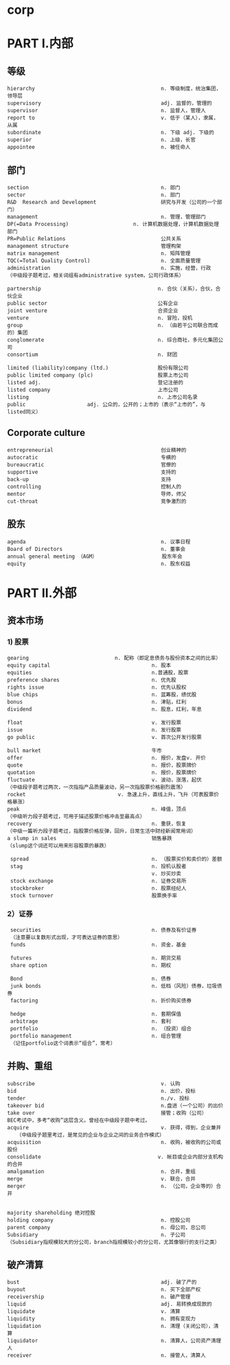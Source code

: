 # corp
# PART I.内部
## 等级
    hierarchy                                         n. 等级制度，统治集团，领导层 
    supervisory                                       adj. 监督的，管理的
    supervisor                                        n. 监督人，管理人
    report to                                         v. 低于（某人），隶属，从属
    subordinate                                       n. 下级 adj. 下级的
    superior                                          n. 上级，长官
    appointee                                         n. 被任命人

## 部门
    section                                           n. 部门
    sector                                            n. 部门
    R&D  Research and Development                     研究与开发（公司的一个部门）
    management                                        n. 管理，管理部门
    DP(=Data Processing)                     n. 计算机数据处理，计算机数据处理部门
    PR=Public Relations                               公共关系 
    management structure                              管理构架
    matrix management                                 n. 矩阵管理 
    TQC(=Total Quality Control)                       n. 全面质量管理 
    administration                                    n. 实施，经营，行政
    （中级段子题考过，相关词组有administrative system，公司行政体系）

    partnership                                      n. 合伙（关系），合伙，合伙企业
    public sector                                    公有企业
    joint venture                                    合资企业
    venture                                          n. 冒险，投机
    group                                            n. （由若干公司联合而成的）集团
    conglomerate                                     n. 综合商社，多元化集团公司
    consortium                                       n. 财团

    limited (liability)company (ltd.)                股份有限公司 
    public limited company (plc)                     股票上市公司
    listed adj.                                      登记注册的 
    listed company                                   上市公司
    listing                                          n. 上市公司名录 
    public                    adj. 公众的，公开的；上市的（表示“上市的”，与listed同义）

## Corporate culture  
    entrepreneurial                                   创业精神的 
    autocratic                                        专横的 
    bureaucratic                                      官僚的 
    supportive                                        支持的 
    back-up                                           支持  
    controlling                                       控制人的 
    mentor                                            导师，师父 
    cut-throat                                        竞争激烈的 

## 股东
    agenda                                            n. 议事日程
    Board of Directors                                n. 董事会
    annual general meeting （AGM）                     股东年会
    equity                                            n. 股东权益


# PART II.外部
## 资本市场
### 1) 股票
    gearing                            n. 配称（即定息债务与股份资本之间的比率）
    equity capital                                 n. 股本
    equities                                       n.普通股，股票
    preference shares                              n. 优先股
    rights issue                                   n. 优先认股权
    blue chips                                     n. 蓝筹股，绩优股
    bonus                                          n. 津贴，红利 
    dividend                                       n. 股息，红利，年息

    float                                          v. 发行股票
    issue                                          n. 发行股票
    go public                                      v. 首次公开发行股票

    bull market                                    牛市 
    offer                                          n. 报价，发盘v. 开价
    quote                                          n. 报价，股票牌价
    quotation                                      n. 报价，股票牌价
    fluctuate                                      v. 波动，涨落，起伏
    （中级段子题考过两次，一次指指产品质量波动，另一次指股票价格剧烈震荡）
    rocket                              v. 急速上升，直线上升，飞升（可表股票价格暴涨）
    peak                                           n. 峰值，顶点 
    （中级听力段子题考过，可用于描述股票价格冲击至最高点）
    recovery                                       n. 重获，恢复
    （中级一篇听力段子题考过，指股票价格反弹，回升，日常生活中财经新闻常用词）
    a slump in sales                               销售暴跌
    （slump这个词还可以用来形容股票的暴跌）

     spread                                        n. （股票买价和卖价的）差额
     stag                                          n. 投机认股者 
                                                   v. 炒买炒卖
     stock exchange                                n. 证券交易所
     stockbroker                                   n. 股票经纪人
     stock turnover                                股票换手率 

### 2）证券
     securities                                    n. 债券及有价证券
     （注意要以复数形式出现，才可表达证券的意思）
     funds                                         n. 资金，基金
     
     futures                                       n. 期货交易
     share option                                  n. 期权

     Bond                                          n. 债券
     junk bonds                                    n. 低档（风险）债券，垃圾债券
     factoring                                     n. 折价购买债券
 
     hedge                                         n. 套期保值
     arbitrage                                     n. 套利 
     portfolio                                     n. （投资）组合
     portfolio management                          n. 组合管理
     （记住portfolio这个词表示“组合”，常考）

## 并购、重组
    subscribe                                         v. 认购
    bid                                               n. 出价，投标
    tender                                            n./v. 投标
    takeover bid                                      n.盘进（一个公司）的出价
    take over                                         接管；收购（公司）
    BEC考试中，多考“收购”这层含义。曾经在中级段子题中考过。
    acquire                                           v. 获得，得到，企业兼并
       （中级段子题里考过，是常见的企业与企业之间的业务合作模式）
    acquisition                                       n. 收购，被收购的公司或股份
    consolidate                                      v. 帐目或企业内部分支机构的合并
    amalgamation                                      n. 合并，重组
    merge                                             v. 联合，合并
    merger                                            n. （公司，企业等的）合并


    majority shareholding 绝对控股
    holding company                                   n. 控股公司
    parent company                                    n. 母公司，总公司 
    Subsidiary                                        n. 子公司
    （Subsidiary指规模较大的分公司，branch指规模较小的分公司，尤其像银行的支行之类）

## 破产清算
    bust                                              adj. 破了产的
    buyout                                            n. 买下全部产权
    receivership                                      n. 破产管理
    liquid                                            adj. 易转换成现款的
    liquidate                                         v. 清算
    liquidity                                         n. 拥有变现力
    liquidation                                       n. 清理（关闭公司），清算
    liquidator                                        n. 清算人，公司资产清理人
    receiver                                          n. 接管人，清算人




